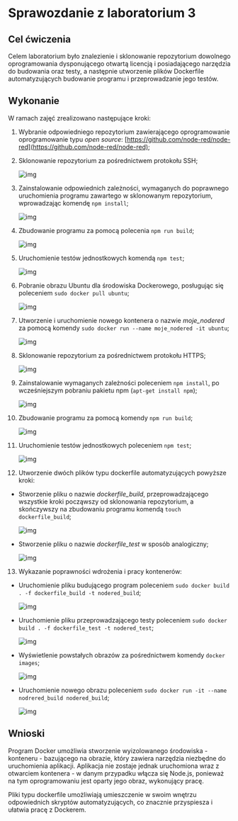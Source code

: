 # Sprawozdanie z laboratorium 3


## Cel ćwiczenia
Celem laboratorium było znalezienie i sklonowanie repozytorium dowolnego oprogramowania dysponującego otwartą licencją i posiadającego narzędzia do budowania oraz testy, a następnie utworzenie plików Dockerfile automatyzujących budowanie programu i przeprowadzanie jego testów.

## Wykonanie
W ramach zajęć zrealizowano następujące kroki:

1. Wybranie odpowiedniego repozytorium zawierającego oprogramowanie oprogramowanie typu *open source*: [https://github.com/node-red/node-red](https://github.com/node-red/node-red);
2. Sklonowanie repozytorium za pośrednictwem protokołu SSH;

    ![img](git_clone_1.png)

3. Zainstalowanie odpowiednich zależności, wymaganych do poprawnego uruchomienia programu zawartego w sklonowanym repozytorium, wprowadzając komendę `npm install`;

    ![img](npm_install_1.png)

4. Zbudowanie programu za pomocą polecenia `npm run build`;

    ![img](npm_build_1.png)

5. Uruchomienie testów jednostkowych komendą `npm test`;

    ![img](npm_test_1.png)

6. Pobranie obrazu Ubuntu dla środowiska Dockerowego, posługując się poleceniem `sudo docker pull ubuntu`;

    ![img](docker_pull.png)

7. Utworzenie i uruchomienie nowego kontenera o nazwie *moje_nodered* za pomocą komendy `sudo docker run --name moje_nodered -it ubuntu`;

    ![img](docker_run.png)

8. Sklonowanie repozytorium za pośrednictwem protokołu HTTPS;

    ![img](git_clone_2.png)

9. Zainstalowanie wymaganych zależności poleceniem `npm install`, po wcześniejszym pobraniu pakietu npm (`apt-get install npm`);

    ![img](npm_install_2.png)

10. Zbudowanie programu za pomocą komendy `npm run build`;

    ![img](npm_build_2.png)

11. Uruchomienie testów jednostkowych poleceniem `npm test`;

    ![img](npm_test_2.png)

12. Utworzenie dwóch plików typu dockerfile automatyzujących powyższe kroki:
- Stworzenie pliku o nazwie *dockerfile_build*, przeprowadzającego wszystkie kroki począwszy od sklonowania repozytorium, a skończywszy na zbudowaniu programu komendą `touch dockerfile_build`;

    ![img](dockerfile_1.png)

- Stworzenie pliku o nazwie *dockerfile_test* w sposób analogiczny;

    ![img](dockerfile_2.png)

13. Wykazanie poprawności wdrożenia i pracy kontenerów:
- Uruchomienie pliku budującego program poleceniem `sudo docker build . -f dockerfile_build -t nodered_build`;

    ![img](dockerfile_build.png)

- Uruchomienie pliku przeprowadzającego testy poleceniem `sudo docker build . -f dockerfile_test -t nodered_test`;

    ![img](dockerfile_test.png)

- Wyświetlenie powstałych obrazów za pośrednictwem komendy `docker images`;

    ![img](docker_images.png)

- Uruchomienie nowego obrazu poleceniem `sudo docker run -it --name nodrered_build nodered_build`;

    ![img](docker_nr_run.png)

## Wnioski
Program Docker umożliwia stworzenie wyizolowanego środowiska - konteneru - bazującego na obrazie, który zawiera narzędzia niezbędne do uruchomienia aplikacji. Aplikacja nie zostaje jednak uruchomiona wraz z otwarciem kontenera - w danym przypadku włącza się Node.js, ponieważ na tym oprogramowaniu jest oparty jego obraz, wykonujący pracę.

Pliki typu dockerfile umożliwiają umieszczenie w swoim wnętrzu odpowiednich skryptów automatyzujących, co znacznie przyspiesza i ułatwia pracę z Dockerem.